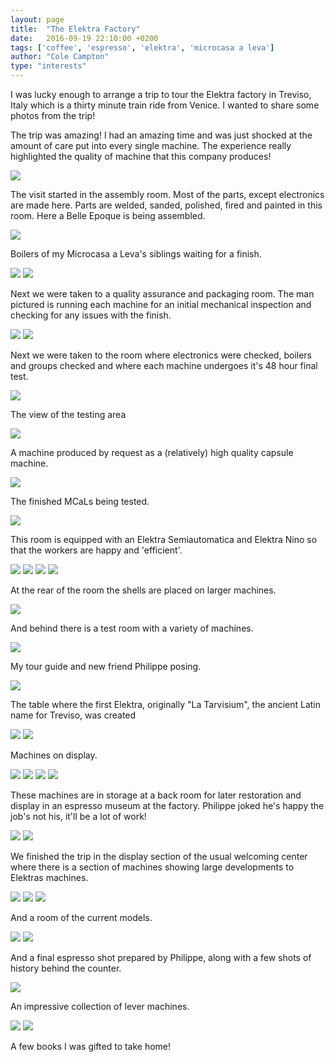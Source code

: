 ```yaml
---
layout: page
title:  "The Elektra Factory"
date:   2016-09-19 22:10:00 +0200
tags: ['coffee', 'espresso', 'elektra', 'microcasa a leva']
author: "Cole Campton"
type: "interests"
---
```


I was lucky enough to arrange a trip to tour the Elektra factory in Treviso, Italy which is a thirty minute train ride from Venice. I wanted to share some photos from the trip!

The trip was amazing! I had an amazing time and was just shocked at the amount of care put into every single machine. The experience really highlighted the quality of machine that this company produces!

![](images/Elektra/01.jpg)

The visit started in the assembly room. Most of the parts, except electronics are made here. Parts are welded, sanded, polished, fired and painted in this room. Here a Belle Epoque is being assembled. 

![](images/Elektra/02.jpg)

Boilers of my Microcasa a Leva's siblings waiting for a finish.

![](images/Elektra/03.jpg)
![](images/Elektra/04.jpg)

Next we were taken to a quality assurance and packaging room. The man pictured is running each machine for an initial mechanical inspection and checking for any issues with the finish. 

![](images/Elektra/05.jpg)
![](images/Elektra/06.jpg)

Next we were taken to the room where electronics were checked, boilers and groups checked and where each machine undergoes it's 48 hour final test.

![](images/Elektra/07.jpg)

The view of the testing area

![](images/Elektra/08.jpg)

A machine produced by request as a (relatively) high quality capsule machine.

![](images/Elektra/09.jpg)

The finished MCaLs being tested.

![](images/Elektra/10.jpg)

This room is equipped with an Elektra Semiautomatica and Elektra Nino so that the workers are happy and 'efficient'. 

![](images/Elektra/11.jpg)
![](images/Elektra/12.jpg)
![](images/Elektra/13.jpg)
![](images/Elektra/14.jpg)

At the rear of the room the shells are placed on larger machines.

![](images/Elektra/15.jpg)

And behind there is a test room with a variety of machines.

![](images/Elektra/16.jpg)

My tour guide and new friend Philippe posing.

![](images/Elektra/17.jpg)

The table where the first Elektra, originally "La Tarvisium", the ancient Latin name for Treviso, was created

![](images/Elektra/18.jpg)
![](images/Elektra/20.jpg)

Machines on display.

![](images/Elektra/21.jpg)
![](images/Elektra/22.jpg)
![](images/Elektra/23.jpg)
![](images/Elektra/24.jpg)

These machines are in storage at a back room for later restoration and display in an espresso museum at the factory. Philippe joked he's happy the job's not his, it'll be a lot of work!

![](images/Elektra/25.jpg)
![](images/Elektra/26.jpg)

We finished the trip in the display section of the usual welcoming center where there is a section of machines showing large developments to Elektras machines.

![](images/Elektra/27.jpg)
![](images/Elektra/28.jpg)
![](images/Elektra/29.jpg)

And a room of the current models.

![](images/Elektra/30.jpg)
![](images/Elektra/31.jpg)

And a final espresso shot prepared by Philippe, along with a few shots of history behind the counter.

![](images/Elektra/32.jpg)

An impressive collection of lever machines. 

![](images/Elektra/33.jpg)
![](images/Elektra/34.jpg)

A few books I was gifted to take home!